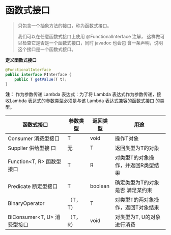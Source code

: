 # 函数式接口

> 只包含一个抽象方法的接口，称为函数式接口。
>
> 我们可以在任意函数式接口上使用 @FunctionalInterface 注解， 这样做可以检查它是否是一个函数式接口，同时 javadoc 也会包 含一条声明，说明这个接口是一个函数式接口。

**定义函数式接口**

```java
@FunctionalInterface
public interface FInterface {
    public T getValue(T t);
}
```

**注：** 作为参数传递 Lambda 表达式：为了将 Lambda 表达式作为参数传递，接 收Lambda 表达式的参数类型必须是与该 Lambda 表达式兼容的函数式接口 的类型。

| 函数式接口                  | 参数类型 | 返回类型 | 用途                               |
| --------------------------- | -------- | -------- | ---------------------------------- |
| Consumer<T> 消费型接口      | T        | void     | 操作T对象                          |
| Supplier<T>  供给型接 口    | 无       | T        | 返回类型为T的对象                  |
| Function<T, R>  函数型接口  | T        | R        | 对类型T的对象操作，并返回R类型结果 |
| Predicate<T>  断定型接口    | T        | boolean  | 确定类型为T的对象是否 满足某约束   |
| BinaryOperator<T>           | （T，T） | T        | 对类型T的两对象操作，返回T对象结果 |
| BiConsumer<T, U> 消费型接口 | （T，R） | void     | 对类型为T, U的对象进行消费         |

